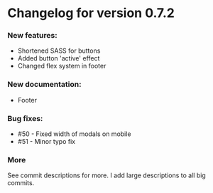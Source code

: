 # Changelog for version 0.7.2
### New features:
* Shortened SASS for buttons
* Added button 'active' effect
* Changed flex system in footer

### New documentation:
* Footer

### Bug fixes:
* #50 - Fixed width of modals on mobile
* #51 - Minor typo fix

### More
See commit descriptions for more. I add large descriptions to all big commits.